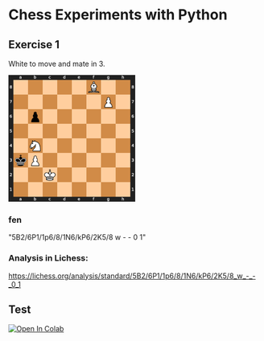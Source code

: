 # Chess Experiments with Python

## Exercise 1

White to move and mate in 3.

<img src="./dayan3847/checkmate_in/img/exercise_1.svg" alt="" width="50%" height="50%" />

### fen

"5B2/6P1/1p6/8/1N6/kP6/2K5/8 w - - 0 1"

### Analysis in Lichess:

https://lichess.org/analysis/standard/5B2/6P1/1p6/8/1N6/kP6/2K5/8_w_-_-_0_1


## Test

[![Open In Colab](https://colab.research.google.com/assets/colab-badge.svg)](https://colab.research.google.com/github/dayan3847/chess/blob/master/dayan3847/checkmate_in/colab/chessmate_in.ipynb)
